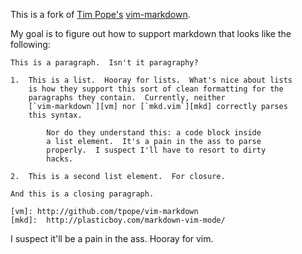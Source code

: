 This is a fork of [Tim Pope's][tpope] [vim-markdown][vm].

My goal is to figure out how to support markdown that looks like the following:

    This is a paragraph.  Isn't it paragraphy?

    1.  This is a list.  Hooray for lists.  What's nice about lists
        is how they support this sort of clean formatting for the
        paragraphs they contain.  Currently, neither 
        [`vim-markdown`][vm] nor [`mkd.vim`][mkd] correctly parses
        this syntax.

            Nor do they understand this: a code block inside
            a list element.  It's a pain in the ass to parse 
            properly.  I suspect I'll have to resort to dirty
            hacks.

    2.  This is a second list element.  For closure.

    And this is a closing paragraph.
    
    [vm]: http://github.com/tpope/vim-markdown
    [mkd]:  http://plasticboy.com/markdown-vim-mode/

I suspect it'll be a pain in the ass.  Hooray for vim.

[tpope]: http://tbaggery.com/
[vm]: http://github.com/tpope/vim-markdown
